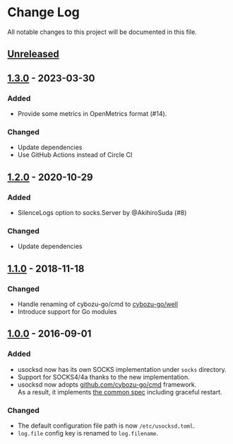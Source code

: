 # Change Log

All notable changes to this project will be documented in this file.

## [Unreleased]

## [1.3.0] - 2023-03-30
### Added
- Provide some metrics in OpenMetrics format (#14).

### Changed
- Update dependencies
- Use GitHub Actions instead of Circle CI

## [1.2.0] - 2020-10-29
### Added
- SilenceLogs option to socks.Server by @AkihiroSuda (#8)

### Changed
- Update dependencies

## [1.1.0] - 2018-11-18
### Changed
- Handle renaming of cybozu-go/cmd to [cybozu-go/well][well]
- Introduce support for Go modules

## [1.0.0] - 2016-09-01
### Added
- usocksd now has its own SOCKS implementation under `socks` directory.
- Support for SOCKS4/4a thanks to the new implementation.
- usocksd now adopts [github.com/cybozu-go/cmd][cmd] framework.  
  As a result, it implements [the common spec][spec] including graceful restart.

### Changed
- The default configuration file path is now `/etc/usocksd.toml`.
- `log.file` config key is renamed to `log.filename`.

[well]: https://github.com/cybozu-go/well
[cmd]: https://github.com/cybozu-go/cmd
[spec]: https://github.com/cybozu-go/cmd/blob/master/README.md#specifications
[Unreleased]: https://github.com/cybozu-go/usocksd/compare/v1.3.0...HEAD
[1.3.0]: https://github.com/cybozu-go/usocksd/compare/v1.2.0...v1.3.0
[1.2.0]: https://github.com/cybozu-go/usocksd/compare/v1.1.0...v1.2.0
[1.1.0]: https://github.com/cybozu-go/usocksd/compare/v1.0.0...v1.1.0
[1.0.0]: https://github.com/cybozu-go/usocksd/compare/v0.1...v1.0.0
